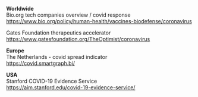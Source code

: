 <b>Worldwide</b><br />
Bio.org tech companies overview / covid response<br />
https://www.bio.org/policy/human-health/vaccines-biodefense/coronavirus

Gates Foundation therapeutics accelerator<br />
https://www.gatesfoundation.org/TheOptimist/coronavirus

<b>Europe</b><br />
The Netherlands - covid spread indicator<br />
https://covid.smartgraph.bi/

<b>USA</b><br />
Stanford COVID-19 Evidence Service<br />
https://aim.stanford.edu/covid-19-evidence-service/<br />
